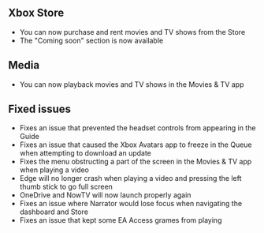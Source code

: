 ## Xbox Store
- You can now purchase and rent movies and TV shows from the Store
- The "Coming soon" section is now available

## Media
- You can now playback movies and TV shows in the Movies & TV app

## Fixed issues
- Fixes an issue that prevented the headset controls from appearing in the Guide
- Fixes an issue that caused the Xbox Avatars app to freeze in the Queue when attempting to download an update
- Fixes the menu obstructing a part of the screen in the Movies & TV app when playing a video
- Edge will no longer crash when playing a video and pressing the left thumb stick to go full screen
- OneDrive and NowTV will now launch properly again
- Fixes an issue where Narrator would lose focus when navigating the dashboard and Store
- Fixes an issue that kept some EA Access grames from playing